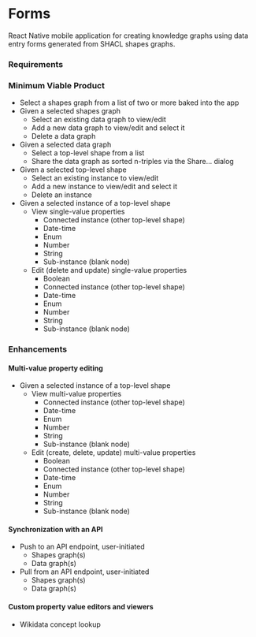 # Forms

React Native mobile application for creating knowledge graphs using data entry forms generated from SHACL shapes graphs.

### Requirements

### Minimum Viable Product

* Select a shapes graph from a list of two or more baked into the app
* Given a selected shapes graph
    * Select an existing data graph to view/edit
    * Add a new data graph to view/edit and select it
    * Delete a data graph
* Given a selected data graph
    * Select a top-level shape from a list
    * Share the data graph as sorted n-triples via the Share... dialog
* Given a selected top-level shape
    * Select an existing instance to view/edit
    * Add a new instance to view/edit and select it
    * Delete an instance
* Given a selected instance of a top-level shape
    * View single-value properties
        * Connected instance (other top-level shape)
        * Date-time
        * Enum
        * Number
        * String
        * Sub-instance (blank node)
    * Edit (delete and update) single-value properties
        * Boolean
        * Connected instance (other top-level shape)
        * Date-time
        * Enum
        * Number
        * String
        * Sub-instance (blank node)

### Enhancements

#### Multi-value property editing

* Given a selected instance of a top-level shape
    * View multi-value properties
        * Connected instance (other top-level shape)
        * Date-time
        * Enum
        * Number
        * String
        * Sub-instance (blank node)
    * Edit (create, delete, update) multi-value properties
        * Boolean
        * Connected instance (other top-level shape)
        * Date-time
        * Enum
        * Number
        * String
        * Sub-instance (blank node)

#### Synchronization with an API

* Push to an API endpoint, user-initiated
  * Shapes graph(s)
  * Data graph(s)
* Pull from an API endpoint, user-initiated
  * Shapes graph(s)
  * Data graph(s)

#### Custom property value editors and viewers

* Wikidata concept lookup